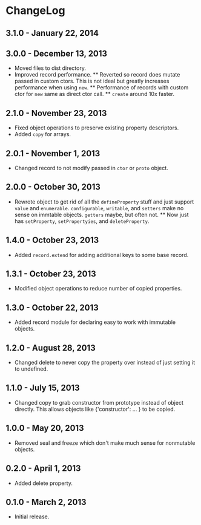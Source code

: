 # ChangeLog #

## 3.1.0 - January 22, 2014

## 3.0.0 - December 13, 2013
* Moved files to dist directory.
* Improved record performance.
** Reverted so record does mutate passed in custom ctors. This is not ideal but
  greatly increases performance when using `new`.
** Performance of records with custom ctor for `new` same as direct ctor call.
** `create` around 10x faster.

## 2.1.0 - November 23, 2013
* Fixed object operations to preserve existing property descriptors.
* Added `copy` for arrays.

## 2.0.1 - November 1, 2013
* Changed record to not modify passed in `ctor` or `proto` object.

## 2.0.0 - October 30, 2013 ##
* Rewrote object to get rid of all the `defineProperty` stuff and just support
  `value` and `enumerable`. `configurable`, `writable`, and `setters` make no
  sense on immtable objects. `getters` maybe, but often not.
** Now just has `setProperty`, `setPropertyies`, and `deleteProperty`.

## 1.4.0 - October 23, 2013 ##
* Added `record.extend` for adding additional keys to some base record.

## 1.3.1 - October 23, 2013 ##
* Modified object operations to reduce number of copied properties.

## 1.3.0 - October 22, 2013 ##
* Added record module for declaring easy to work with immutable objects.

## 1.2.0 - August 28, 2013 ##
* Changed delete to never copy the property over instead of just setting
  it to undefined.

## 1.1.0 - July 15, 2013 ##
* Changed copy to grab constructor from prototype instead of object directly.
  This allows objects like {'constructor': ... } to be copied.

## 1.0.0 - May 20, 2013 ##
* Removed seal and freeze which don't make much sense for nonmutable objects.

## 0.2.0 - April 1, 2013 ##
* Added delete property.

## 0.1.0 - March 2, 2013 ##
* Initial release.
